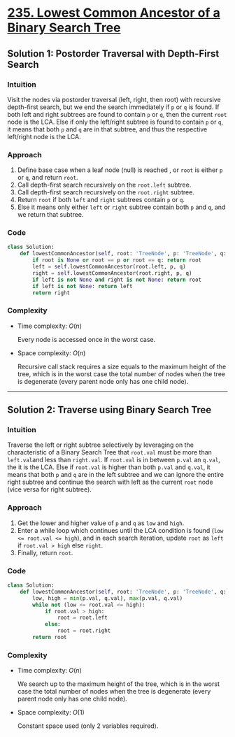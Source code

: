 # [235. Lowest Common Ancestor of a Binary Search Tree]()

## Solution 1: Postorder Traversal with Depth-First Search

### Intuition

Visit the nodes via postorder traversal (left, right, then root) with recursive depth-first search, but we end the search immediately if `p` or `q` is found. If both left and right subtrees are found to contain `p` or `q`, then the current `root` node is the LCA. Else if only the left/right subtree is found to contain `p` or `q`, it means that both `p` and `q` are in that subtree, and thus the respective left/right node is the LCA.

### Approach

1. Define base case when a leaf node (null) is reached , or `root` is either `p` or `q`, and return `root`.
1. Call depth-first search recursively on the `root.left` subtree.
1. Call depth-first search recursively on the `root.right` subtree.
1. Return `root` if both `left` and `right` subtrees contain `p` or `q`.
1. Else it means only either `left` or `right` subtree contain both `p` and `q`, and we return that subtree.

### Code

```python
class Solution:
    def lowestCommonAncestor(self, root: 'TreeNode', p: 'TreeNode', q: 'TreeNode') -> 'TreeNode':
        if root is None or root == p or root == q: return root
        left = self.lowestCommonAncestor(root.left, p, q)
        right = self.lowestCommonAncestor(root.right, p, q)
        if left is not None and right is not None: return root
        if left is not None: return left
        return right
```

### Complexity

- Time complexity: $O(n)$

  Every node is accessed once in the worst case.

- Space complexity: $O(n)$

  Recursive call stack requires a size equals to the maximum height of the tree, which is in the worst case the total number of nodes when the tree is degenerate (every parent node only has one child node).

---

## Solution 2: Traverse using Binary Search Tree

### Intuition

Traverse the left or right subtree selectively by leveraging on the characteristic of a Binary Search Tree that `root.val` must be more than `left.val`and less than `right.val`. If `root.val` is in between `p.val` an `q.val`, the it is the LCA. Else if `root.val` is higher than both `p.val` and `q.val`, it means that both `p` and `q` are in the left subtree and we can ignore the entire right subtree and continue the search with left as the current `root` node (vice versa for right subtree).

### Approach

1. Get the lower and higher value of `p` and `q` as `low` and `high`.
1. Enter a while loop which continues until the LCA condition is found (`low <= root.val <= high`), and in each search iteration, update `root` as `left` if `root.val > high` else `right`.
1. Finally, return `root`.

### Code

```python
class Solution:
    def lowestCommonAncestor(self, root: 'TreeNode', p: 'TreeNode', q: 'TreeNode') -> 'TreeNode':
        low, high = min(p.val, q.val), max(p.val, q.val)
        while not (low <= root.val <= high):
            if root.val > high:
                root = root.left
            else:
                root = root.right
        return root
```

### Complexity

- Time complexity: $O(n)$

  We search up to the maximum height of the tree, which is in the worst case the total number of nodes when the tree is degenerate (every parent node only has one child node).

- Space complexity: $O(1)$

  Constant space used (only 2 variables required).
